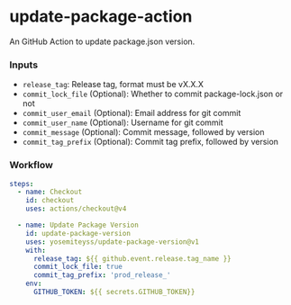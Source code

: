 # update-package-action

An GitHub Action to update package.json version.

### Inputs

- `release_tag`: Release tag, format must be vX.X.X
- `commit_lock_file` (Optional): Whether to commit package-lock.json or not
- `commit_user_email` (Optional): Email address for git commit
- `commit_user_name` (Optional): Username for git commit
- `commit_message` (Optional): Commit message, followed by version
- `commit_tag_prefix` (Optional): Commit tag prefix, followed by version

### Workflow

```yaml
steps:
  - name: Checkout
    id: checkout
    uses: actions/checkout@v4

  - name: Update Package Version
    id: update-package-version
    uses: yosemiteyss/update-package-version@v1
    with:
      release_tag: ${{ github.event.release.tag_name }}
      commit_lock_file: true
      commit_tag_prefix: 'prod_release_'
    env:
      GITHUB_TOKEN: ${{ secrets.GITHUB_TOKEN}}
```

